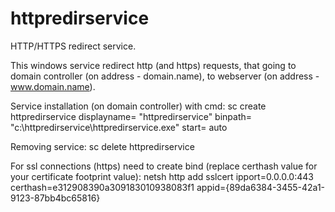 # httpredirservice
HTTP/HTTPS redirect service.

This windows service redirect http (and https) requests, that going to domain controller (on address - domain.name), to webserver (on address - www.domain.name).

Service installation (on domain controller) with cmd:
sc create httpredirservice displayname= "httpredirservice" binpath= "c:\httpredirservice\httpredirservice.exe" start= auto

Removing service:
sc delete httpredirservice

For ssl connections (https) need to create bind (replace certhash value for your certificate footprint value):
netsh http add sslcert ipport=0.0.0.0:443 certhash=e312908390a309183010938083f1 appid={89da6384-3455-42a1-9123-87bb4bc65816}
